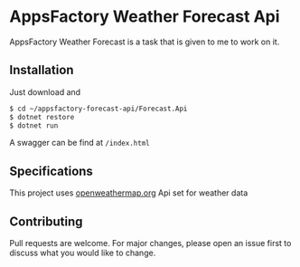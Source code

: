 # AppsFactory Weather Forecast Api

AppsFactory Weather Forecast is a task that is given to me to work on it.
## Installation

Just download and 

```bash
$ cd ~/appsfactory-forecast-api/Forecast.Api
$ dotnet restore
$ dotnet run
```
A swagger can be find at ```/index.html```

## Specifications

This project uses [openweathermap.org](https://openweathermap.org) Api set for weather data 

## Contributing
Pull requests are welcome. For major changes, please open an issue first to discuss what you would like to change.
